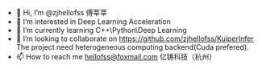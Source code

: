 - 👋 Hi, I’m @zjhellofss 傅莘莘
- 👀 I’m interested in Deep Learning Acceleration
- 🌱 I’m currently learning C++\Python\Deep Learning
- 💞️ I’m looking to collaborate on https://github.com/zjhellofss/KuiperInfer  The project need heterogeneous computing backend(Cuda prefered).
- 📫 How to reach me hellofss@foxmail.com 亿铸科技（杭州）

<!---
zjhellofss/zjhellofss is a ✨ special ✨ repository because its `README.md` (this file) appears on your GitHub profile.
You can click the Preview link to take a look at your changes.
--->
